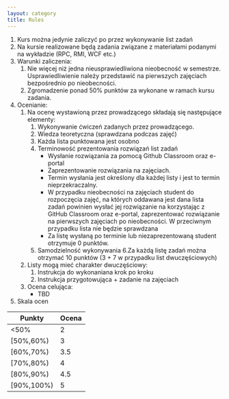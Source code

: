 ```yaml
---
layout: category
title: Rules
---
```

1.  Kurs można jedynie zaliczyć po przez wykonywanie list zadań
2.  Na  kursie  realizowane  będą  zadania  związane  z  materiałami  podanymi  na  wykładzie (RPC, RMI, WCF etc.)
3.  Warunki zaliczenia: 
    1.  Nie więcej niż jedna nieusprawiedliwiona nieobecność w semestrze. Usprawiedliwienie należy przedstawić na pierwszych zajęciach bezpośrednio po nieobecności.
    2.  Zgromadzenie ponad 50% punktów za wykonane w ramach kursu zadania.
4.  Ocenianie:
    1.  Na ocenę wystawioną przez prowadzącego składają się następujące elementy:
        1.  Wykonywanie ćwiczeń zadanych przez prowadzącego.
        2.  Wiedza teoretyczna (sprawdzana podczas zajęć)
        3.  Każda lista punktowana jest osobno 
        4.  Terminowość prezentowania rozwiązań list zadań
            -  Wysłanie rozwiązania za pomocą Github Classroom oraz e-portal
            -  Zaprezentowanie rozwiązania na zajęciach.
            -  Termin wysłania jest określony dla każdej listy i jest to termin nieprzekraczalny.
            -  W przypadku  nieobecności  na  zajęciach  student  do  rozpoczęcia  zajęć,  na  których  oddawana  jest  dana lista zadań powinien wysłać jej rozwiązanie na korzystając z GitHub Classroom oraz e-portal, zaprezentować rozwiązanie na pierwszych zajęciach po nieobecności. W przeciwnym przypadku lista nie będzie sprawdzana
            -  Za listę wysłaną po terminie lub niezaprezentowaną student otrzymuje 0 punktów.
        5.  Samodzielność wykonywania
        6.Za każdą listę zadań można otrzymać 10 punktów (3 + 7 w przypadku list dwuczęściowych)
    2. Listy mogą mieć charakter dwuczęściowy:
        1. Instrukcja do wykonaniana krok po kroku
        2. Instrukcja przygotowująca + zadanie na zajęciach
    3. Ocena celująca:
        - TBD
5.  Skala ocen

| Punkty | Ocena |  
| ------ | ----- |  
| <50%   |     2 |  
| [50%,60%) |     3 |  
| [60%,70%) |     3.5 |  
| [70%,80%) |     4 |  
| [80%,90%) |     4.5 |  
| [90%,100%) |     5 |  

